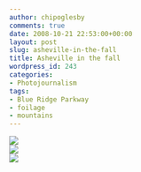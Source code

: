 ```yaml
---
author: chipoglesby
comments: true
date: 2008-10-21 22:53:00+00:00
layout: post
slug: asheville-in-the-fall
title: Asheville in the fall
wordpress_id: 243
categories:
- Photojournalism
tags:
- Blue Ridge Parkway
- foilage
- mountains
---
```


[![](http://3.bp.blogspot.com/_GlcbreYSTwI/SP5dsYhNAbI/AAAAAAAAAX4/TZCJQ6RHt08/s400/n105600597_30406581_8435.jpg)](http://3.bp.blogspot.com/_GlcbreYSTwI/SP5dsYhNAbI/AAAAAAAAAX4/TZCJQ6RHt08/s1600-h/n105600597_30406581_8435.jpg)  
[![](http://3.bp.blogspot.com/_GlcbreYSTwI/SP5dsq-kQmI/AAAAAAAAAYA/HZ8mKrhIT54/s400/n105600597_30406573_6704.jpg)](http://3.bp.blogspot.com/_GlcbreYSTwI/SP5dsq-kQmI/AAAAAAAAAYA/HZ8mKrhIT54/s1600-h/n105600597_30406573_6704.jpg)  
[![](http://3.bp.blogspot.com/_GlcbreYSTwI/SP5dsyb_-rI/AAAAAAAAAYI/UqKreg-Rq7A/s400/n105600597_30406583_8893.jpg)](http://3.bp.blogspot.com/_GlcbreYSTwI/SP5dsyb_-rI/AAAAAAAAAYI/UqKreg-Rq7A/s1600-h/n105600597_30406583_8893.jpg)
